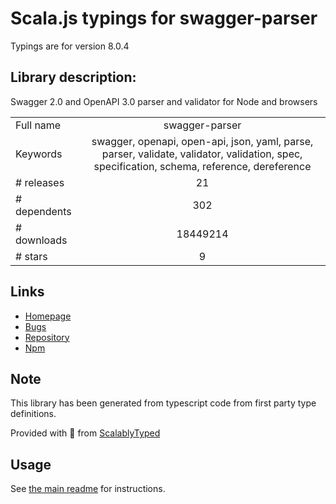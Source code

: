 
# Scala.js typings for swagger-parser

Typings are for version 8.0.4

## Library description:
Swagger 2.0 and OpenAPI 3.0 parser and validator for Node and browsers

|                    |                 |
| ------------------ | :-------------: |
| Full name          | swagger-parser |
| Keywords           | swagger, openapi, open-api, json, yaml, parse, parser, validate, validator, validation, spec, specification, schema, reference, dereference |
| # releases         | 21 |
| # dependents       | 302 |
| # downloads        | 18449214 |
| # stars            | 9 |

## Links
- [Homepage](https://apitools.dev/swagger-parser/)
- [Bugs](https://github.com/APIDevTools/swagger-parser/issues)
- [Repository](https://github.com/APIDevTools/swagger-parser)
- [Npm](https://www.npmjs.com/package/swagger-parser)
    


## Note
This library has been generated from typescript code from first party type definitions.

Provided with :purple_heart: from [ScalablyTyped](https://github.com/oyvindberg/ScalablyTyped)

## Usage
See [the main readme](../../readme.md) for instructions.


